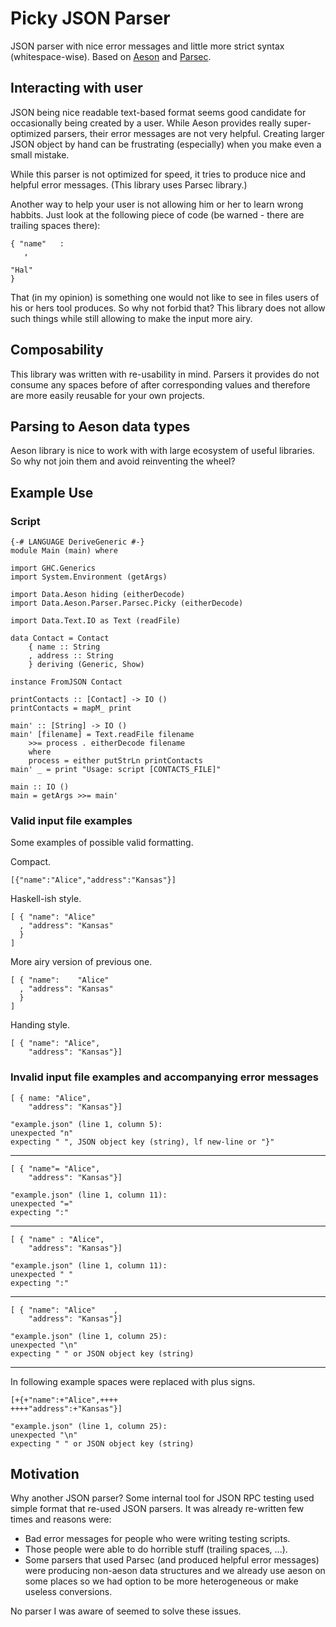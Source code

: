 Picky JSON Parser
=================

JSON parser with nice error messages and little
more strict syntax (whitespace-wise). Based on
[Aeson](http://hackage.haskell.org/package/aeson) and
[Parsec](http://hackage.haskell.org/package/parsec).

Interacting with user
---------------------

JSON being nice readable text-based format seems good candidate
for occasionally being created by a user. While Aeson provides really
super-optimized parsers, their error messages are not very helpful.
Creating larger JSON object by hand can be frustrating (especially)
when you make even a small mistake.

While this parser is not optimized for speed, it tries to produce
nice and helpful error messages. (This library uses Parsec library.)

Another way to help your user is not allowing him or her to
learn wrong habbits. Just look at the following piece of code (be
warned - there are trailing spaces there):

~~~ { .json }
{ "name"   :   
   ,   

"Hal"
}
~~~

That (in my opinion) is something one would not like to see in files
users of his or hers tool produces. So why not forbid that? This
library does not allow such things while still allowing to make
the input more airy.

Composability
-------------

This library was written with re-usability in mind. Parsers it
provides do not consume any spaces before of after corresponding
values and therefore are more easily reusable for your own projects.

Parsing to Aeson data types
---------------------------

Aeson library is nice to work with with large ecosystem of useful
libraries. So why not join them and avoid reinventing the wheel?

Example Use
-----------

### Script

~~~ { .haskell }
{-# LANGUAGE DeriveGeneric #-}
module Main (main) where

import GHC.Generics
import System.Environment (getArgs)

import Data.Aeson hiding (eitherDecode)
import Data.Aeson.Parser.Parsec.Picky (eitherDecode)

import Data.Text.IO as Text (readFile)

data Contact = Contact
    { name :: String
    , address :: String
    } deriving (Generic, Show)

instance FromJSON Contact

printContacts :: [Contact] -> IO ()
printContacts = mapM_ print

main' :: [String] -> IO ()
main' [filename] = Text.readFile filename
    >>= process . eitherDecode filename
    where
    process = either putStrLn printContacts
main' _ = print "Usage: script [CONTACTS_FILE]"

main :: IO ()
main = getArgs >>= main'
~~~

### Valid input file examples

Some examples of possible valid formatting.

Compact.

~~~ { .json }
[{"name":"Alice","address":"Kansas"}]
~~~

Haskell-ish style.

~~~ { .json }
[ { "name": "Alice"
  , "address": "Kansas"
  }
]
~~~

More airy version of previous one.

~~~ { .json }
[ { "name":    "Alice"
  , "address": "Kansas"
  }
]
~~~

Handing style.

~~~ { .json }
[ { "name": "Alice",
    "address": "Kansas"}]
~~~

### Invalid input file examples and accompanying error messages

~~~ { .json }
[ { name: "Alice",
    "address": "Kansas"}]
~~~

~~~
"example.json" (line 1, column 5):
unexpected "n"
expecting " ", JSON object key (string), lf new-line or "}"
~~~

---

~~~ { .json }
[ { "name"= "Alice",
    "address": "Kansas"}]
~~~

~~~
"example.json" (line 1, column 11):
unexpected "="
expecting ":"
~~~

---

~~~ { .json }
[ { "name" : "Alice",
    "address": "Kansas"}]
~~~

~~~
"example.json" (line 1, column 11):
unexpected " "
expecting ":"
~~~

---

~~~ { .json }
[ { "name": "Alice"    ,
    "address": "Kansas"}]
~~~

~~~
"example.json" (line 1, column 25):
unexpected "\n"
expecting " " or JSON object key (string)
~~~

---

In following example spaces were replaced with plus signs.

~~~
[+{+"name":+"Alice",++++
++++"address":+"Kansas"}]
~~~

~~~
"example.json" (line 1, column 25):
unexpected "\n"
expecting " " or JSON object key (string)
~~~

Motivation
----------

Why another JSON parser? Some internal tool for
JSON RPC testing used simple format that re-used JSON parsers.
It was already re-written few times and reasons were:

* Bad error messages for people who were writing testing scripts.
* Those people were able to do horrible stuff (trailing spaces, ...).
* Some parsers that used Parsec (and produced helpful error messages)
  were producing non-aeson data structures and we already use
  aeson on some places so we had option to be more heterogeneous
  or make useless conversions.

No parser I was aware of seemed to solve these issues.
